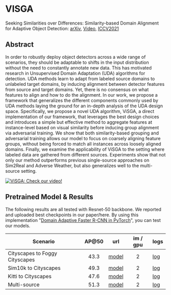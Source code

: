 # VISGA

Seeking Similarities over Differences: 
Similarity-based Domain Alignment for Adaptive Object Detection: [arXiv](https://arxiv.org/pdf/2110.01428.pdf), [Video](https://youtu.be/80nVoFubm3c), [ICCV2021](https://openaccess.thecvf.com/content/ICCV2021/papers/Rezaeianaran_Seeking_Similarities_Over_Differences_Similarity-Based_Domain_Alignment_for_Adaptive_Object_ICCV_2021_paper.pdf)

## Abstract

In order to robustly deploy object detectors across a wide range  of  scenarios,  they  should  be  adaptable  to  shifts  in the  input  distribution  without  the  need  to  constantly  annotate  new  data.   This  has  motivated  research  in  Unsupervised Domain Adaptation (UDA) algorithms for detection.  UDA methods learn to adapt from labeled source domains to unlabeled target domains, by inducing alignment between detector features from source and target domains. Yet, there is no consensus on what features to align and how to do the alignment.  In our work, we propose a framework that  generalizes  the  different  components  commonly  used by UDA methods laying the ground for an in-depth analysis of the UDA design space.  Specifically,  we propose a novel UDA algorithm,  ViSGA, a direct implementation of our framework, that leverages the best design choices and introduces a simple but effective method to aggregate features at instance-level based on visual similarity before inducing group alignment via adversarial training.  We show that both similarity-based grouping and adversarial training allows our model to focus on coarsely aligning feature groups, without being forced to match all instances across loosely aligned domains.  Finally, we examine the applicability of ViSGA to the setting where labeled data are gathered from different sources. Experiments show that not only our method outperforms previous single-source approaches on Sim2Real and Adverse Weather, but also generalizes well to the multi-source setting.

[![ViSGA: Check our video!](https://img.youtube.com/vi/80nVoFubm3c/0.jpg)](https://www.youtube.com/watch?v=80nVoFubm3c "ViSGA: Check our video!")

## Pretrained Model & Results
The following results are all tested with Resnet-50 backbone. We reported and uploaded best checkpoints in our paper/here. By using this implementation "[Domain Adaptive Faster R-CNN in PyTorch](https://github.com/krumo/Domain-Adaptive-Faster-RCNN-PyTorch)", you can test our models. 

| Scenario                       | AP@50 |  url  | im / gpu |  logs  |
|--------------------------------|:-----:|:-----:|:--------:|--------|
| Cityscapes to Foggy Cityscapes | 43.3 |[ model ](https://drive.google.com/file/d/198gifZixYBnJtZoOOCgOwxgJeIHT5FIO/view?usp=sharing)|    2     |  [log](https://drive.google.com/file/d/1xCsh_YkmXSllOl8ZtGfpWRe5_JeHoa6w/view?usp=sharing)  |
| Sim10k to Cityscapes           | 49.3 |[ model ](https://drive.google.com/file/d/19BEVuCysfsY7D4ljw8JUEO5eUa64CVzu/view?usp=sharing)|    2     |  [log](https://drive.google.com/file/d/1znk0pjiLGhW_n-60lenCa6bHCen7m0xc/view?usp=sharing)  |
| Kitti to Cityscapes            | 47.6 |[ model ](https://drive.google.com/file/d/134tLyuY5mNszM4RPijMIr03u3Ng4AX4I/view?usp=sharing)|    2     |  [log](https://drive.google.com/file/d/1m8teK2MJFPa788e9puhTtVInK_HYbVjN/view?usp=sharing)  |
| Multi-source                   | 51.3 |[ model ](https://drive.google.com/file/d/1S0jNCvLEKEZIoLrWA70tT8BKYoWYI6jT/view?usp=sharing)|    2     |  [log](https://drive.google.com/file/d/19HSCbivoumn0dqaIl3yHzHHt4k1fwNwu/view?usp=sharing)  |
